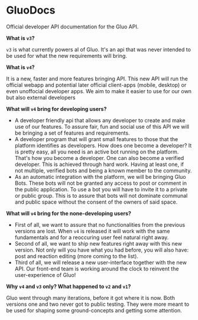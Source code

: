 # GluoDocs

Official developer API documentation for the Gluo API.

**What is `v3`?**

`v3` is what currently powers al of Gluo. It's an api that was never intended to be used for what the new requirements will bring.

**What is `v4`?**  

It is a new, faster and more features bringing API. This new API will run the official webapp and potential later official client-apps (mobile, desktop) or even unoffocial developer apps. We aim to make it easier to use for our own but also external developers

**What will `v4` bring for developing users?**

- A developer friendly api that allows any developer to create and make use of our features. To assure fair, fun and social use of this API we will be bringing a set of features and requirements.
- A developer program that will grant small features to those that the platform identifies as developers. How does one become a developer? It is pretty easy, all you need is an active bot running on the platform. That's how you become a developer. One can also become a verified developer. This is achieved through hard work. Having at least one, if not multiple, verified bots and being a known member to the community.
- As an automatic integration with the platform, we will be bringing Gluo Bots. These bots will not be granted any access to post or comment in the public application. To use a bot you will have to invite it to a private or public group. This is to assure that bots will not dominate communal and public space without the consent of the owners of said space.

**What will `v4` bring for the none-developing users?**  

- First of all, we want to assure that no functionalities from the previous versions are lost. When `v4` is released it will work with the same fundamentals and for a reoccuring user feel natural right away.
- Second of all, we want to ship new features right away with this new version. Not only will you have what you had before, you will also have: post and reaction editing (more coming to the list).
- Third of all, we will release a new user-interface together with the new API. Our front-end team is working around the clock to reinvent the user-experience of Gluo!

**Why `v4` and `v3` only? What happened to `v2` and `v1`?**  

Gluo went through many iterations, before it got where it is now. Both versions one and two never got to public testing. They were more meant to be used for shaping some ground-concepts and getting some attention.
